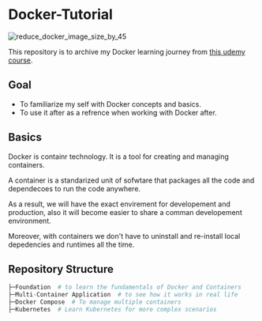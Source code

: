 ﻿# Docker-Tutorial
 
![reduce_docker_image_size_by_45](https://user-images.githubusercontent.com/73353537/196525351-4d791e8e-e922-4e5f-a16b-27c6fd1c1247.jpg)


This repository is to archive my Docker learning journey from [this udemy course](https://www.udemy.com/course/docker-kubernetes-the-practical-guide).

## Goal

- To familiarize my self with Docker concepts and basics.
- To use it after as a refrence when working with Docker after.

## Basics

Docker is containr technology. It is a tool for creating and managing containers.

A container is a standarized unit of sofwtare that packages all the code and dependecoes to run the code anywhere. 

As a result, we will have the exact envirement for developement and production, also it will become easier to share a comman developement environment.

Moreover, with containers we don't have to uninstall and re-install local depedencies and runtimes all the time.

## Repository Structure

```python
├─Foundation  # to learn the fundamentals of Docker and Containers
├─Multi-Container Application  # to see how it works in real life
├─Docker Compose  # To manage multiple containers
├─Kubernetes  # Learn Kubernetes for more complex scenarios
```
